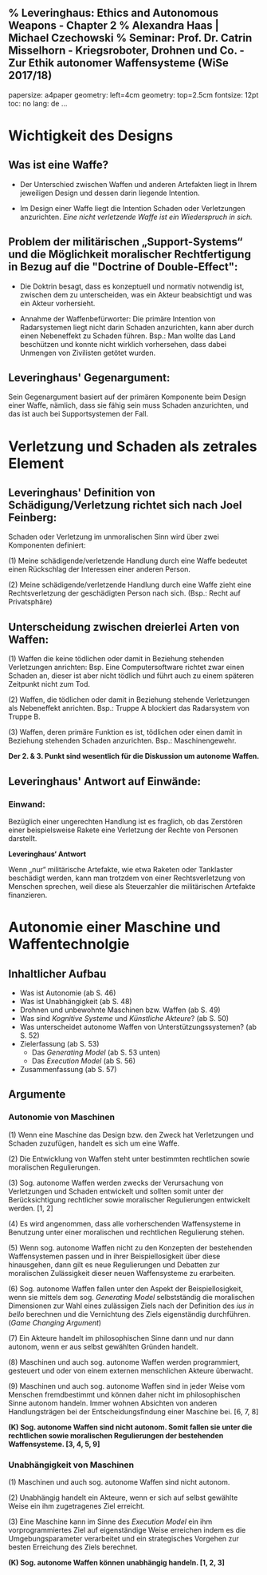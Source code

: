 % Leveringhaus: Ethics and Autonomous Weapons - Chapter 2
% Alexandra Haas | Michael Czechowski
% Seminar: Prof. Dr. Catrin Misselhorn - Kriegsroboter, Drohnen und Co. - Zur Ethik autonomer Waffensysteme (WiSe 2017/18)
---
  papersize: a4paper
  geometry: left=4cm
  geometry: top=2.5cm
  fontsize: 12pt
  toc: no
  lang: de
...

# Wichtigkeit des Designs

## Was ist eine Waffe?

- Der Unterschied zwischen Waffen und anderen Artefakten liegt in Ihrem jeweiligen Design und dessen darin liegende Intention. 

- Im Design einer Waffe liegt die Intention Schaden oder Verletzungen anzurichten. 
  *Eine nicht verletzende Waffe ist ein Wiederspruch in sich.*

## Problem der militärischen „Support-Systems“ und die Möglichkeit moralischer Rechtfertigung in Bezug auf die "Doctrine of Double-Effect":

- Die Doktrin besagt, dass es konzeptuell und normativ notwendig ist, zwischen dem zu unterscheiden, was ein Akteur beabsichtigt und was ein Akteur vorhersieht.

- Annahme der Waffenbefürworter: Die primäre Intention von Radarsystemen liegt nicht darin Schaden anzurichten, kann aber durch einen Nebeneffekt zu Schaden führen. Bsp.: Man wollte das Land beschützen und konnte nicht wirklich vorhersehen, dass dabei Unmengen von Zivilisten getötet wurden. 

## Leveringhaus' Gegenargument:

Sein Gegenargument basiert auf der primären Komponente beim Design einer Waffe, nämlich, dass sie fähig sein muss Schaden anzurichten, und das ist auch bei Supportsystemen der Fall. 

# Verletzung und Schaden als zetrales Element

## Leveringhaus' Definition von Schädigung/Verletzung richtet sich nach Joel Feinberg:

Schaden oder Verletzung im unmoralischen Sinn wird über zwei Komponenten definiert: 

(1) Meine schädigende/verletzende Handlung durch eine Waffe bedeutet einen Rückschlag der Interessen einer anderen Person.

(2) Meine schädigende/verletzende Handlung durch eine Waffe zieht eine Rechtsverletzung der geschädigten Person nach sich. (Bsp.: Recht auf Privatsphäre)

## Unterscheidung zwischen dreierlei Arten von Waffen:

(1) Waffen die keine tödlichen oder damit in Beziehung stehenden Verletzungen anrichten: Bsp. Eine Computersoftware richtet zwar einen Schaden an, dieser ist aber nicht tödlich und führt auch zu einem späteren Zeitpunkt nicht zum Tod.

(2) Waffen, die tödlichen oder damit in Beziehung stehende Verletzungen als Nebeneffekt anrichten. Bsp.: Truppe A blockiert das Radarsystem von Truppe B.

(3) Waffen, deren primäre Funktion es ist, tödlichen oder einen damit in Beziehung stehenden Schaden anzurichten. Bsp.: Maschinengewehr.

**Der 2. & 3. Punkt sind wesentlich für die Diskussion um autonome Waffen.**

## Leveringhaus' Antwort auf Einwände:

### Einwand: 

Bezüglich einer ungerechten Handlung ist es fraglich, ob das Zerstören einer beispielsweise Rakete eine Verletzung der Rechte von Personen darstellt. 

**Leveringhaus‘ Antwort**

Wenn „nur“ militärische Artefakte, wie etwa Raketen oder Tanklaster beschädigt werden, kann man trotzdem von einer Rechtsverletzung von Menschen sprechen, weil diese als Steuerzahler die militärischen Artefakte finanzieren.


# Autonomie einer Maschine und Waffentechnolgie

## Inhaltlicher Aufbau

- Was ist Autonomie (ab S. 46)
- Was ist Unabhängigkeit (ab S. 48)
- Drohnen und unbewohnte Maschinen bzw. Waffen (ab S. 49)
- Was sind *Kognitive Systeme* und *Künstliche Akteure*? (ab S. 50)
- Was unterscheidet autonome Waffen von Unterstützungssystemen? (ab S. 52)
- Zielerfassung (ab S. 53)
  - Das *Generating Model* (ab S. 53 unten)
  - Das *Execution Model* (ab S. 56)
- Zusammenfassung (ab S. 57) 

## Argumente

### Autonomie von Maschinen

(1) Wenn eine Maschine das Design bzw. den Zweck hat Verletzungen und Schaden zuzufügen, handelt es sich um eine Waffe.

(2) Die Entwicklung von Waffen steht unter bestimmten rechtlichen sowie moralischen Regulierungen.

(3) Sog. autonome Waffen werden zwecks der Verursachung von Verletzungen und Schaden entwickelt und sollten somit unter der Berücksichtigung rechtlicher sowie moralischer Regulierungen entwickelt werden. [1, 2]

(4) Es wird angenommen, dass alle vorherschenden Waffensysteme in Benutzung unter einer moralischen und rechtlichen Regulierung stehen.

(5) Wenn sog. autonome Waffen nicht zu den Konzepten der bestehenden Waffensystemen passen und in ihrer Beispiellosigkeit über diese hinausgehen, dann gilt es neue Regulierungen und Debatten zur moralischen Zulässigkeit dieser neuen Waffensysteme zu erarbeiten.

(6) Sog. autonome Waffen fallen unter den Aspekt der Beispiellosigkeit, wenn sie mittels dem sog. *Generating Model* selbstständig die moralischen Dimensionen zur Wahl eines zulässigen Ziels nach der Definition des *ius in bello* berechnen und die Vernichtung des Ziels eigenständig durchführen. (*Game Changing Argument*)

(7) Ein Akteure handelt im philosophischen Sinne dann und nur dann autonom, wenn er aus selbst gewählten Gründen handelt.

(8) Maschinen und auch sog. autonome Waffen werden programmiert, gesteuert und oder von einem externen menschlichen Akteure überwacht.

(9) Maschinen und auch sog. autonome Waffen sind in jeder Weise vom Menschen fremdbestimmt und können daher nicht im philosophischen Sinne autonom handeln. Immer wohnen Absichten von anderen Handlungsträgen bei der Entscheidungsfindung einer Maschine bei. [6, 7, 8]

**(K) Sog. autonome Waffen sind nicht autonom. Somit fallen sie unter die rechtlichen sowie moralischen Regulierungen der bestehenden Waffensysteme. [3, 4, 5, 9]**

### Unabhängigkeit von Maschinen

(1) Maschinen und auch sog. autonome Waffen sind nicht autonom.

(2) Unabhängig handelt ein Akteure, wenn er sich auf selbst gewählte Weise ein ihm zugetragenes Ziel erreicht.

(3) Eine Maschine kann im Sinne des *Execution Model* ein ihm vorprogrammiertes Ziel auf eigenständige Weise erreichen indem es die Umgebungsparameter verarbeitet und ein strategisches Vorgehen zur besten Erreichung des Ziels berechnet.
 
**(K) Sog. autonome Waffen können unabhängig handeln. [1, 2, 3]**
